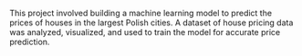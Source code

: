 This project involved building a machine learning model to predict the prices of houses in the largest Polish cities. A dataset of house pricing data was analyzed, visualized, and used to train the model for accurate price prediction.
